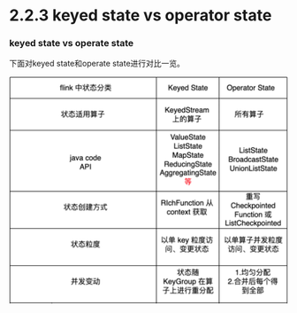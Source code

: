 # 2.2.3 keyed state vs operator state



### keyed state vs operate state&#x20;

下面对keyed state和operate state进行对比一览。

![](<../../../.gitbook/assets/image (8) (1) (1).png>)
